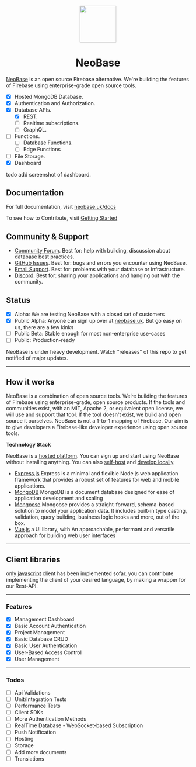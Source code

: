 <p align="center">
<img width="100" src="https://gitcdn.link/cdn/asheghi/NeoBase/master/frontend/src/assets/logo-color.svg">
<h1 align="center">NeoBase</h1>
</p>

[NeoBase](https://neobase.uk) is an open source Firebase alternative. We're building the features of Firebase using enterprise-grade open source tools.

- [x] Hosted MongoDB Database.
- [x] Authentication and Authorization.
- [x] Database APIs.
  - [x] REST.
  - [ ] Realtime subscriptions.
  - [ ] GraphQL.
- [ ] Functions.
  - [ ] Database Functions.
  - [ ] Edge Functions
- [ ] File Storage.
- [x] Dashboard

todo add screenshot of dashboard.

## Documentation

For full documentation, visit [neobase.uk/docs](https://neobase.uk/docs)

To see how to Contribute, visit [Getting Started](./DEVELOPERS.md)

## Community & Support

- [Community Forum](https://github.com/asheghi/NeoBase/discussions). Best for: help with building, discussion about database best practices.
- [GitHub Issues](https://github.com/asheghi/NeoBase/issues). Best for: bugs and errors you encounter using NeoBase.
- [Email Support](https://neobase.uk/docs/support). Best for: problems with your database or infrastructure.
- [Discord](https://neobase.uk/discord). Best for: sharing your applications and hanging out with the community.

## Status

- [x] Alpha: We are testing NeoBase with a closed set of customers
- [x] Public Alpha: Anyone can sign up over at [neobase.uk](https://neobase.uk). But go easy on us, there are a few kinks
- [ ] Public Beta: Stable enough for most non-enterprise use-cases
- [ ] Public: Production-ready

NeoBase is under heavy development. Watch "releases" of this repo to get notified of major updates.

---

## How it works

NeoBase is a combination of open source tools. We’re building the features of Firebase using enterprise-grade, open source products. If the tools and communities exist, with an MIT, Apache 2, or equivalent open license, we will use and support that tool. If the tool doesn't exist, we build and open source it ourselves. NeoBase is not a 1-to-1 mapping of Firebase. Our aim is to give developers a Firebase-like developer experience using open source tools.

**Technology Stack**

NeoBase is a [hosted platform](https://neobase.uk). You can sign up and start using NeoBase without installing anything.
You can also [self-host](https://neobase.uk/docs/) and [develop locally](https://neobase.uk/docs/).

- [Express.js](https://expressjs.com/) Express is a minimal and flexible Node.js web application framework that provides a robust set of features for web and mobile applications.
- [MongoDB](https://www.mongodb.com/docs/) MongoDB is a document database designed for ease of application development and scaling
- [Mongoose](https://mongoosejs.com/docs/api.html) Mongoose provides a straight-forward, schema-based solution to model your application data. It includes built-in type casting, validation, query building, business logic hooks and more, out of the box.
- [Vue.js](https://vuejs.org/) a UI library, with An approachable, performant and versatile approach for building web user interfaces

---

## Client libraries

only [javascript](https://neobase.uk/docs/client) client has been implemented sofar.
you can contribute implementing the client of your desired language, by making a wrapper for our Rest-API.

---

### Features

- [x] Management Dashboard
- [x] Basic Account Authentication
- [x] Project Management
- [x] Basic Database CRUD
- [x] Basic User Authentication
- [x] User-Based Access Control
- [x] User Management

---

### Todos

- [ ] Api Validations
- [ ] Unit/Integration Tests
- [ ] Performance Tests
- [ ] Client SDKs
- [ ] More Authentication Methods
- [ ] RealTime Database - WebSocket-based Subscription
- [ ] Push Notification
- [ ] Hosting
- [ ] Storage
- [ ] Add more documents
- [ ] Translations
